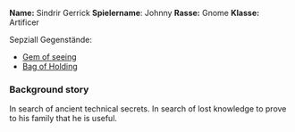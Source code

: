 **Name:** Sindrir Gerrick 
**Spielername**: Johnny
**Rasse:**  Gnome
**Klasse:** Artificer

Sepziall Gegenstände:
- [Gem of seeing](Equipment.md#Gem%20of%20Seeing)
- [Bag of Holding](Equipment.md#Bag%20of%20Holding)

### Background story
In search of ancient technical secrets. In search of lost knowledge to prove to his family that he is useful.